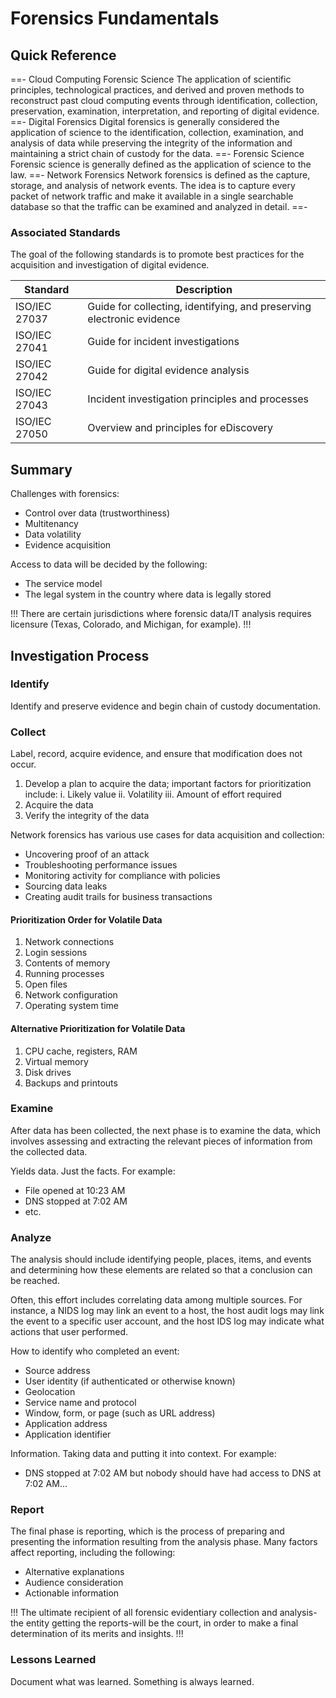# Forensics Fundamentals

## Quick Reference

==- Cloud Computing Forensic Science
The application of scientific principles, technological practices, and derived and proven methods to reconstruct past cloud computing events through identification, collection, preservation, examination, interpretation, and reporting of digital evidence.
==- Digital Forensics
Digital forensics is generally considered the application of science to the identification, collection, examination, and analysis of data while preserving the integrity of the information and maintaining a strict chain of custody for the data.
==- Forensic Science
Forensic science is generally defined as the application of science to the law.
==- Network Forensics
Network forensics is defined as the capture, storage, and analysis of network events. The idea is to capture every packet of network traffic and make it available in a single searchable database so that the traffic can be examined and analyzed in detail.
==-

### Associated Standards

The goal of the following standards is to promote best practices for the acquisition and investigation of digital evidence.

| Standard | Description |
| - | - |
| ISO/IEC 27037	| Guide for collecting, identifying, and preserving electronic evidence |
| ISO/IEC 27041 | Guide for incident investigations |
| ISO/IEC 27042 | Guide for digital evidence analysis |
| ISO/IEC 27043 | Incident investigation principles and processes |
| ISO/IEC 27050 | Overview and principles for eDiscovery |

## Summary

Challenges with forensics:

- Control over data (trustworthiness)
- Multitenancy
- Data volatility
- Evidence acquisition

Access to data will be decided by the following:

- The service model
- The legal system in the country where data is legally stored

!!!
There are certain jurisdictions where forensic data/IT analysis requires licensure (Texas, Colorado, and Michigan, for example).
!!!

## Investigation Process

### Identify

Identify and preserve evidence and begin chain of custody documentation.

### Collect

Label, record, acquire evidence, and ensure that modification does not occur.

1. Develop a plan to acquire the data; important factors for prioritization include:
  i. Likely value
  ii. Volatility
  iii. Amount of effort required
2. Acquire the data
3. Verify the integrity of the data

Network forensics has various use cases for data acquisition and collection:

- Uncovering proof of an attack
- Troubleshooting performance issues
- Monitoring activity for compliance with policies
- Sourcing data leaks
- Creating audit trails for business transactions

#### Prioritization Order for Volatile Data

1. Network connections
2. Login sessions
3. Contents of memory
4. Running processes
5. Open files
6. Network configuration
7. Operating system time

#### Alternative Prioritization for Volatile Data

1. CPU cache, registers, RAM
2. Virtual memory
3. Disk drives
4. Backups and printouts

### Examine

After data has been collected, the next phase is to examine the data, which involves assessing and extracting the relevant pieces of information from the collected data.

Yields data. Just the facts. For example:

- File opened at 10:23 AM
- DNS stopped at 7:02 AM
- etc.

### Analyze

The analysis should include identifying people, places, items, and events and determining how these elements are related so that a conclusion can be reached.

Often, this effort includes correlating data among multiple sources. For instance, a NIDS log may link an event to a host, the host audit logs may link the event to a specific user account, and the host IDS log may indicate what actions that user performed.

How to identify who completed an event:

- Source address
- User identity (if authenticated or otherwise known)
- Geolocation
- Service name and protocol
- Window, form, or page (such as URL address)
- Application address
- Application identifier

Information. Taking data and putting it into context. For example:

- DNS stopped at 7:02 AM but nobody should have had access to DNS at 7:02 AM...

### Report

The final phase is reporting, which is the process of preparing and presenting the information resulting from the analysis phase. Many factors affect reporting, including the following:

- Alternative explanations
- Audience consideration
- Actionable information

!!!
The ultimate recipient of all forensic evidentiary collection and analysis-the entity getting the reports-will be the court, in order to make a final determination of its merits and insights.
!!!

### Lessons Learned

Document what was learned. Something is always learned.
